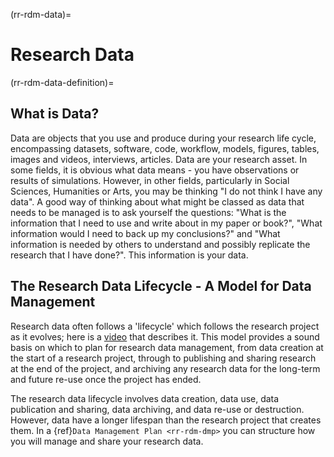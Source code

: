 (rr-rdm-data)=
# Research Data

(rr-rdm-data-definition)=
## What is Data?

Data are objects that you use and produce during your research life cycle, encompassing datasets, software, code, workflow, models, figures, tables, images and videos, interviews, articles. 
Data are your research asset. 
In some fields, it is obvious what data means - you have observations or results of simulations. 
However, in other fields, particularly in Social Sciences, Humanities or Arts, you may be thinking "I do not think I have any data". 
A good way of thinking about what might be classed as data that needs to be managed is to ask yourself the questions: "What is the information that I need to use and write about in my paper or book?", "What information would I need to back up my conclusions?" and "What information is needed by others to understand and possibly replicate the research that I have done?". 
This information is your data.


## The Research Data Lifecycle - A Model for Data Management

Research data often follows a 'lifecycle' which follows the research project as it evolves; here is a
[video](https://www.youtube.com/watch?v=-wjFMMQD3UA) that describes it. 
This model provides a sound basis on which to plan for research data management, from data creation at the start of a research project, through to publishing and sharing research at the end of the project, and archiving any research data for the long-term and future re-use once the project has ended.

The research data lifecycle involves data creation, data use, data publication and sharing, data archiving, and data re-use or destruction. 
However, data have a longer lifespan than the research project that creates them. In a  {ref}`Data Management Plan <rr-rdm-dmp>` you can structure how you will manage and share your research data.
